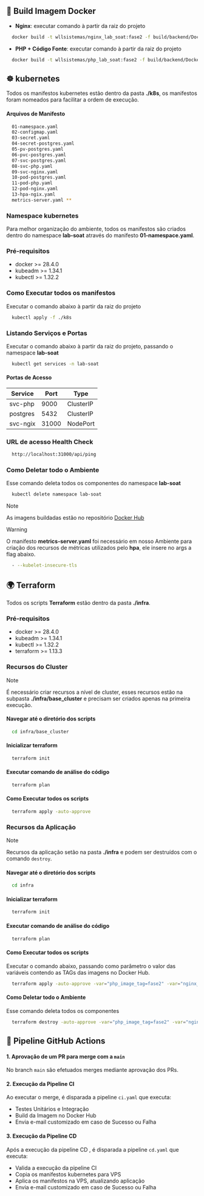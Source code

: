 
## 🐳 Build Imagem Docker
- **Nginx**: executar comando à partir da raiz do projeto
```bash
  docker build -t wllsistemas/nginx_lab_soat:fase2 -f build/backend/Dockerfile-nginx .
```
- **PHP + Código Fonte**: executar comando à partir da raiz do projeto
```bash
  docker build -t wllsistemas/php_lab_soat:fase2 -f build/backend/Dockerfile .
```

## ☸️ kubernetes

Todos os manifestos kubernetes estão dentro da pasta **./k8s**, os manifestos foram nomeados para facilitar a ordem de execução.

#### Arquivos de Manifesto
```bash
  01-namespace.yaml
  02-configmap.yaml
  03-secret.yaml
  04-secret-postgres.yaml
  05-pv-postgres.yaml
  06-pvc-postgres.yaml
  07-svc-postgres.yaml
  08-svc-php.yaml
  09-svc-nginx.yaml
  10-pod-postgres.yaml
  11-pod-php.yaml
  12-pod-nginx.yaml
  13-hpa-ngix.yaml
  metrics-server.yaml **
```
### Namespace kubernetes
Para melhor organização do ambiente, todos os manifestos são criados dentro do namespace **lab-soat** através do manifesto **01-namespace.yaml**.

### Pré-requisitos
- docker >= 28.4.0
- kubeadm >= 1.34.1
- kubectl >= 1.32.2

### Como Executar todos os manifestos
Executar o comando abaixo à partir da raiz do projeto

```bash
  kubectl apply -f ./k8s
```

### Listando Serviços e Portas
Executar o comando abaixo à partir da raiz do projeto, passando o namespace **lab-soat**

```bash
  kubectl get services -n lab-soat
```

#### Portas de Acesso
| Service | Port | Type |
|---|---|---|
|svc-php|9000|ClusterIP|
|postgres|5432|ClusterIP|
|svc-ngix|31000|NodePort|

### URL de acesso Health Check
```bash
  http://localhost:31000/api/ping
```


### Como Deletar todo o Ambiente
Esse comando deleta todos os componentes do namespace **lab-soat**

```bash
  kubectl delete namespace lab-soat
```

> [!NOTE]
> As imagens buildadas estão no repositório [Docker Hub](https://hub.docker.com/repositories/wllsistemas)

> [!WARNING]
> O manifesto **metrics-server.yaml** foi necessário em nosso Ambiente para criação dos recursos de métricas utilizados pelo **hpa**, ele insere no args a flag abaixo.

```bash
  - --kubelet-insecure-tls
```

## 🌍 Terraform

Todos os scripts **Terraform** estão dentro da pasta **./infra**.

### Pré-requisitos
- docker >= 28.4.0
- kubeadm >= 1.34.1
- kubectl >= 1.32.2
- terraform >= 1.13.3

### Recursos do Cluster

> [!NOTE]
> É necessário criar recursos a nível de cluster, esses recursos estão na subpasta **./infra/base_cluster** e precisam ser criados apenas na primeira execução.

#### Navegar até o diretório dos scripts
```bash
  cd infra/base_cluster
```

#### Inicializar terraform
```bash
  terraform init
```

#### Executar comando de análise do código
```bash
  terraform plan
```

#### Como Executar todos os scripts
```bash
  terraform apply -auto-approve
```

### Recursos da Aplicação

> [!NOTE]
> Recursos da aplicação setão na pasta **./infra** e podem ser destruídos com o comando `destroy`.

#### Navegar até o diretório dos scripts
```bash
  cd infra
```

#### Inicializar terraform
```bash
  terraform init
```

#### Executar comando de análise do código
```bash
  terraform plan
```

#### Como Executar todos os scripts
Executar o comando abaixo, passando como parâmetro o valor das variáveis contendo as TAGs das imagens no Docker Hub.

```bash
  terraform apply -auto-approve -var="php_image_tag=fase2" -var="nginx_image_tag=fase2"
```

#### Como Deletar todo o Ambiente
Esse comando deleta todos os componentes

```bash
  terraform destroy -auto-approve -var="php_image_tag=fase2" -var="nginx_image_tag=fase2"
```

## 🚀 Pipeline GitHub Actions

#### 1. Aprovação de um PR para merge com a `main`
No branch `main` são efetuados merges mediante aprovação dos PRs.

#### 2. Execução da Pipeline CI
Ao executar o merge, é disparada a pipeline `ci.yaml` que executa:
- Testes Unitários e Integração
- Build da Imagem no Docker Hub
- Envia e-mail customizado em caso de Sucesso ou Falha

#### 3. Execução da Pipeline CD
Após a execução da pipeline CD , é disparada a pipeline `cd.yaml` que executa:
- Valida a execução da pipeline CI
- Copia os manifestos kubernetes para VPS
- Aplica os manifestos na VPS, atualizando aplicação
- Envia e-mail customizado em caso de Sucesso ou Falha
